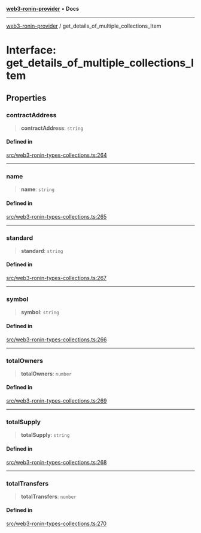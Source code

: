 [**web3-ronin-provider**](../README.md) • **Docs**

***

[web3-ronin-provider](../globals.md) / get\_details\_of\_multiple\_collections\_Item

# Interface: get\_details\_of\_multiple\_collections\_Item

## Properties

### contractAddress

> **contractAddress**: `string`

#### Defined in

[src/web3-ronin-types-collections.ts:264](https://github.com/chuacw/web3-ronin-provider/blob/8567186df7b9f3f4227fb3bd272cc98d63a4d447/src/web3-ronin-types-collections.ts#L264)

***

### name

> **name**: `string`

#### Defined in

[src/web3-ronin-types-collections.ts:265](https://github.com/chuacw/web3-ronin-provider/blob/8567186df7b9f3f4227fb3bd272cc98d63a4d447/src/web3-ronin-types-collections.ts#L265)

***

### standard

> **standard**: `string`

#### Defined in

[src/web3-ronin-types-collections.ts:267](https://github.com/chuacw/web3-ronin-provider/blob/8567186df7b9f3f4227fb3bd272cc98d63a4d447/src/web3-ronin-types-collections.ts#L267)

***

### symbol

> **symbol**: `string`

#### Defined in

[src/web3-ronin-types-collections.ts:266](https://github.com/chuacw/web3-ronin-provider/blob/8567186df7b9f3f4227fb3bd272cc98d63a4d447/src/web3-ronin-types-collections.ts#L266)

***

### totalOwners

> **totalOwners**: `number`

#### Defined in

[src/web3-ronin-types-collections.ts:269](https://github.com/chuacw/web3-ronin-provider/blob/8567186df7b9f3f4227fb3bd272cc98d63a4d447/src/web3-ronin-types-collections.ts#L269)

***

### totalSupply

> **totalSupply**: `string`

#### Defined in

[src/web3-ronin-types-collections.ts:268](https://github.com/chuacw/web3-ronin-provider/blob/8567186df7b9f3f4227fb3bd272cc98d63a4d447/src/web3-ronin-types-collections.ts#L268)

***

### totalTransfers

> **totalTransfers**: `number`

#### Defined in

[src/web3-ronin-types-collections.ts:270](https://github.com/chuacw/web3-ronin-provider/blob/8567186df7b9f3f4227fb3bd272cc98d63a4d447/src/web3-ronin-types-collections.ts#L270)
